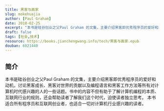 ```yaml
---
title: 黑客与画家
slug: mokehuajia
author: [Paul Graham]
date: 2018-02-25
excerpt: "本书是硅谷创业之父Paul Graham 的文集，主要介绍黑客即优秀程序员的爱好和动机，讨论黑客成长、黑客对世界的贡献以及编程语言和黑客工作方法等所有对计算机时代感兴趣的人的一些话题。"
draft: false
tags: [社会,技术]
resource: https://books.jianchengwang.info/tech/黑客与画家.epub
douban: 6021440
---
```


## 简介

本书是硅谷创业之父Paul Graham 的文集，主要介绍黑客即优秀程序员的爱好和动机，讨论黑客成长、黑客对世界的贡献以及编程语言和黑客工作方法等所有对计算机时代感兴趣的人的一些话题。书中的内容不但有助于了解计算机编程的本质、互联网行业的规则，还会帮助读者了解我们这个时代，迫使读者独立思考。 本书适合所有程序员和互联网创业者，也适合一切对计算机行业感兴趣的读者。